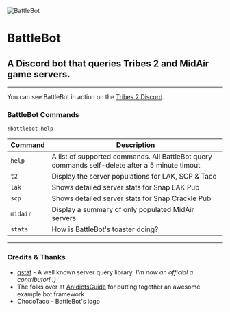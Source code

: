 ![BattleBot](https://i.imgur.com/V7lg8M8.jpg)  

# BattleBot 
## A Discord bot that queries Tribes 2 and MidAir game servers.

---


You can see BattleBot in action on the [Tribes 2 Discord](https://discord.gg/Y4muNvF).


### BattleBot Commands
`!battlebot help`

| Command  | Description                                                                                    |
|----------|------------------------------------------------------------------------------------------------|
| `help`   | A list of supported commands. All BattleBot query commands self-delete after a 5 minute timout |
| `t2`     | Display the server populations for LAK, SCP & Taco                                             |
| `lak`    | Shows detailed server stats for Snap LAK Pub                                                   |
| `scp`    | Shows detailed server stats for Snap Crackle Pub                                               |
| `midair` | Display a summary of only populated MidAir servers                                             |
| `stats`  | How is BattleBot's toaster doing?                                                              |

----

### Credits & Thanks
 - [qstat](https://github.com/multiplay/qstat) - A well known server query library. *I'm now an official a contributor! :)*
 - The folks over at [AnIdiotsGuide](https://github.com/An-Idiots-Guide/guidebot) for putting together an awesome example bot framework
 - ChocoTaco - BattleBot's logo
